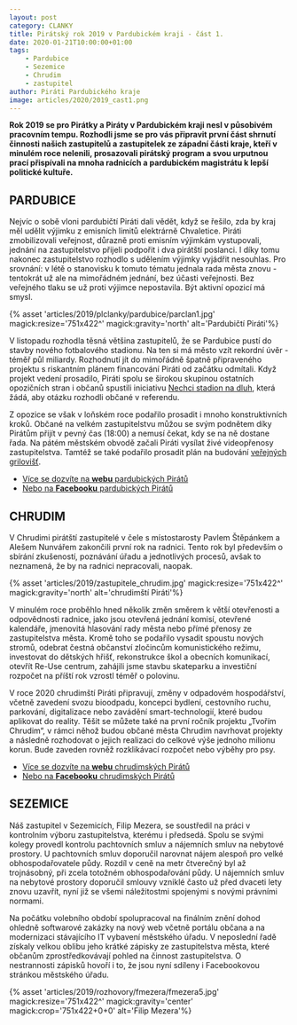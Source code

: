 ```yaml
---
layout: post
category: CLANKY
title: Pirátský rok 2019 v Pardubickém kraji - část 1. 
date: 2020-01-21T10:00:00+01:00
tags: 
    - Pardubice
    - Sezemice
    - Chrudim
    - zastupitel
author: Piráti Pardubického kraje
image: articles/2020/2019_cast1.png
---
```

**Rok 2019 se pro Pirátky a Piráty v Pardubickém kraji nesl v působivém pracovním tempu. Rozhodli jsme se pro vás připravit první část shrnutí činnosti našich zastupitelů a zastupitelek ze západní části kraje, kteří v minulém roce nelenili, prosazovali pirátský program a svou urputnou prací přispívali na mnoha radnicích a pardubickém magistrátu k lepší politické kultuře.**

## PARDUBICE

Nejvíc o sobě vloni pardubičtí Piráti dali vědět, když se řešilo, zda by kraj měl udělit výjimku z emisních limitů elektrárně Chvaletice. Piráti zmobilizovali veřejnost, důrazně proti emisním výjimkám vystupovali, jednání na zastupitelstvo přijeli podpořit i dva pirátští poslanci. I díky tomu nakonec zastupitelstvo rozhodlo s udělením výjimky vyjádřit nesouhlas. Pro srovnání: v létě o stanovisku k tomuto tématu jednala rada města znovu - tentokrát už ale na mimořádném jednání, bez účasti veřejnosti. Bez veřejného tlaku se už proti výjimce nepostavila. Být aktivní opozicí má smysl.

  {% asset 'articles/2019/plclanky/pardubice/parclan1.jpg' magick:resize='751x422^' 
magick:gravity='north' alt='Pardubičtí Piráti'%}

V listopadu rozhodla těsná většina zastupitelů, že se Pardubice pustí do stavby nového fotbalového stadionu. Na ten si má město vzít rekordní úvěr - téměř půl miliardy. Rozhodnutí jít do mimořádně špatně připraveného projektu s riskantním plánem financování Piráti od začátku odmítali. Když projekt vedení prosadilo, Piráti spolu se širokou skupinou ostatních opozičních stran i občanů spustili iniciativu [Nechci stadion na dluh]([https://nechcistadionnadluh.cz/](https://nechcistadionnadluh.cz/)), která žádá, aby otázku rozhodli občané v referendu.

  

Z opozice se však v loňském roce podařilo prosadit i mnoho konstruktivních kroků. Občané na velkém zastupitelstvu můžou se svým podnětem díky Pirátům přijít v pevný čas (18:00) a nemusí čekat, kdy se na ně dostane řada. Na pátém městském obvodě začali Piráti vysílat živé videopřenosy zastupitelstva. Tamtéž se také podařilo prosadit plán na budování [veřejných grilovišť]([https://pardubice.pirati.cz/griloviste](https://pardubice.pirati.cz/griloviste)).

- [Více se dozvíte na **webu** pardubických Pirátů](https://pardubice.pirati.cz/)
- [Nebo na **Facebooku** pardubických Pirátů](https://www.facebook.com/PiratiPardubice)

## CHRUDIM

V Chrudimi pirátští zastupitelé v čele s místostarosty Pavlem Štěpánkem a Alešem Nunvářem zakončili první rok na radnici. Tento rok byl především o sbírání zkušeností, poznávání úřadu a jednotlivých procesů, avšak to neznamená, že by na radnici nepracovali, naopak.

  {% asset 'articles/2019/zastupitele_chrudim.jpg' magick:resize='751x422^' 
magick:gravity='north' alt='chrudimští Piráti'%}
 

V minulém roce proběhlo hned několik změn směrem k větší otevřenosti a odpovědnosti radnice, jako jsou otevřená jednání komisí, otevřené kalendáře, jmenovitá hlasování rady města nebo přímé přenosy ze zastupitelstva města. Kromě toho se podařilo vysadit spoustu nových stromů, odebrat čestná občanství zločincům komunistického režimu, investovat do dětských hřišť, rekonstrukce škol a obecních komunikací, otevřít Re-Use centrum, zahájili jsme stavbu skateparku a investiční rozpočet na příští rok vzrostl téměř o polovinu.

  

V roce 2020 chrudimští Piráti připravují, změny v odpadovém hospodářství, včetně zavedení svozu bioodpadu, koncepci bydlení, cestovního ruchu, parkování, digitalizace nebo zavádění smart-technologií, které budou aplikovat do reality. Těšit se můžete také na první ročník projektu „Tvořím Chrudim“, v rámci něhož budou občané města Chrudim navrhovat projekty a následně rozhodovat o jejich realizaci do celkové výše jednoho milionu korun. Bude zaveden rovněž rozklikávací rozpočet nebo výběhy pro psy.

- [Více se dozvíte na **webu** chrudimských Pirátů](https://chrudim.pirati.cz/)
- [Nebo na **Facebooku** chrudimských Pirátů](https://www.facebook.com/CeskaPiratskaStranaChrudim/)

## SEZEMICE

Náš zastupitel v Sezemicích, Filip Mezera, se soustředil na práci v kontrolním výboru zastupitelstva, kterému i předsedá. Spolu se svými kolegy provedl kontrolu pachtovních smluv a nájemních smluv na nebytové prostory. U pachtovních smluv doporučil narovnat nájem alespoň pro velké obhospodařovatele půdy. Rozdíl v ceně na metr čtverečný byl až trojnásobný, při zcela totožném obhospodařování půdy. U nájemních smluv na nebytové prostory doporučil smlouvy vzniklé často už před dvaceti lety znovu uzavřít, nyní již se všemi náležitostmi spojenými s novými právními normami.

  

Na počátku volebního období spolupracoval na finálním znění dohod ohledně softwarové zakázky na nový web včetně portálu občana a na modernizaci stávajícího IT vybavení městského úřadu. V neposlední řadě získaly velkou oblibu jeho krátké zápisky ze zastupitelstva města, které občanům zprostředkovávají pohled na činnost zastupitelstva. O nestrannosti zápisků hovoří i to, že jsou nyní sdíleny i Facebookovou stránkou městského úřadu.

{% asset 'articles/2019/rozhovory/fmezera/fmezera5.jpg' magick:resize='751x422^' magick:gravity='center' magick:crop='751x422+0+0' alt='Filip Mezera'%}
